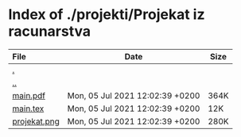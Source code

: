# Index of ./projekti/Projekat iz racunarstva

File | Date | Size
:--- | --- | ---
[.](.) | |
[..](..) | |
[<span>main.pdf</span>](main.pdf) | Mon, 05 Jul 2021 12:02:39 +0200 | 364K
[<span>main.tex</span>](main.tex) | Mon, 05 Jul 2021 12:02:39 +0200 | 12K
[<span>projekat.png</span>](projekat.png) | Mon, 05 Jul 2021 12:02:39 +0200 | 280K
